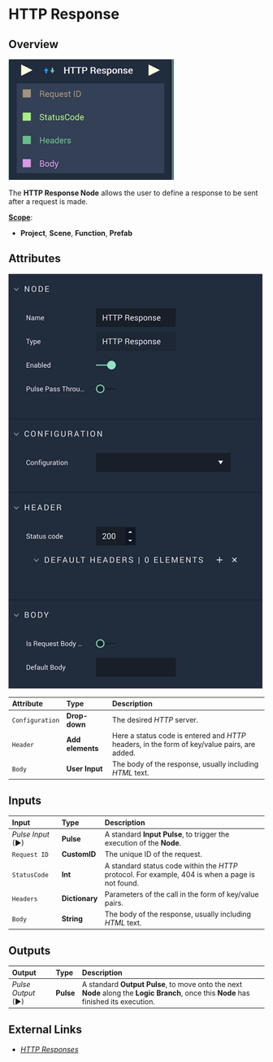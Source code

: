 # HTTP Response

## Overview

![The HTTP Response Node.](../../../.gitbook/assets/httpresponsenode.png)

The **HTTP Response Node** allows the user to define a response to be sent after a request is made.

[**Scope**](../overview.md#scopes):
*  **Project**, **Scene**, **Function**, **Prefab**

## Attributes

![The HTTP Response Node Attributes.](../../../.gitbook/assets/httpresponseattributes.png)

| Attribute | Type | Description |
| :--- | :--- | :--- |
| `Configuration` | **Drop-down** | The desired _HTTP_ server. |
| `Header` | **Add elements** | Here a status code is entered and _HTTP_ headers, in the form of key/value pairs, are added. |
| `Body` | **User Input** | The body of the response, usually including _HTML_ text. |

## Inputs

| Input | Type | Description |
| :--- | :--- | :--- |
| _Pulse Input_ \(►\) | **Pulse** | A standard **Input Pulse**, to trigger the execution of the **Node**. |
| `Request ID` | **CustomID** | The unique ID of the request. |
| `StatusCode` | **Int** | A standard status code within the _HTTP_ protocol. For example, 404 is when a page is not found. |
| `Headers` | **Dictionary** | Parameters of the call in the form of key/value pairs. |
| `Body` | **String** | The body of the response, usually including _HTML_ text. |

## Outputs

| Output | Type | Description |
| :--- | :--- | :--- |
| _Pulse Output_ \(►\) | **Pulse** | A standard **Output Pulse**, to move onto the next **Node** along the **Logic Branch**, once this **Node** has finished its execution. |

## External Links

* [_HTTP Responses_](https://www.toolsqa.com/client-server/http-response/)

